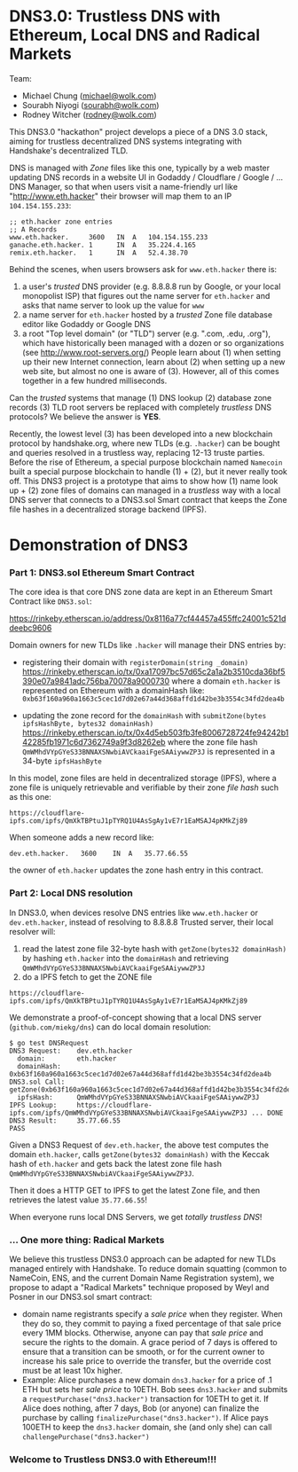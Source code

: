 # DNS3.0: Trustless DNS with Ethereum, Local DNS and Radical Markets

Team:
* Michael Chung (michael@wolk.com)
* Sourabh Niyogi (sourabh@wolk.com)
* Rodney Witcher (rodney@wolk.com)

This DNS3.0 "hackathon" project develops a piece of a DNS 3.0 stack, aiming for trustless decentralized DNS systems integrating with Handshake's decentralized TLD.  

DNS is managed with _Zone_ files like this one, typically by a web master updating DNS records in a website UI in Godaddy / Cloudflare / Google / ... DNS Manager, so that when users visit a name-friendly url like "http://www.eth.hacker" their browser will map them to an IP `104.154.155.233`:

```
;; eth.hacker zone entries
;; A Records
www.eth.hacker.     3600   IN  A   104.154.155.233
ganache.eth.hacker. 1      IN  A   35.224.4.165
remix.eth.hacker.   1      IN  A   52.4.38.70
```

Behind the scenes, when users browsers ask for `www.eth.hacker` there is:
 1. a user's _trusted_ DNS provider (e.g. 8.8.8.8 run by Google, or your local monopolist ISP) that figures out the name server for `eth.hacker` and asks that name server to look up the value for `www`
 2. a name server for `eth.hacker` hosted by a _trusted_ Zone file database editor like Godaddy or Google DNS
 3. a root "Top level domain" (or "TLD") server (e.g. ".com, .edu, .org"), which have historically been managed with a dozen or so organizations (see http://www.root-servers.org/)
People learn about (1) when setting up their new Internet connection, learn about (2) when setting up a new web site, but almost no one is aware of (3).  However, all of this comes together in a few hundred milliseconds.  

Can the _trusted_ systems that manage (1) DNS lookup (2) database zone records (3) TLD root servers be replaced with completely _trustless_ DNS protocols?  We believe the answer is **YES**.   

Recently, the lowest level (3) has been developed into a new blockchain protocol by handshake.org, where new TLDs (e.g. `.hacker`) can be bought and queries resolved in a trustless way, replacing 12-13 truste parties.   Before the rise of Ethereum, a special purpose blockchain named `Namecoin` built a special purpose blockchain to handle (1) + (2), but it never really took off.  This DNS3 project is a prototype that aims to show how  (1) name look up + (2) zone files of domains can managed in a _trustless_ way with a local DNS server that connects to a DNS3.sol Smart contract that keeps the Zone file hashes in a decentralized storage backend (IPFS).

# Demonstration of DNS3

### Part 1: DNS3.sol Ethereum Smart Contract

The core idea is that core DNS zone data are kept in an Ethereum Smart Contract like `DNS3.sol`:

 https://rinkeby.etherscan.io/address/0x8116a77cf44457a455ffc24001c521ddeebc9606

Domain owners for new TLDs like `.hacker` will manage their DNS entries by:
 * registering their domain with `registerDomain(string _domain)`
 https://rinkeby.etherscan.io/tx/0xa17097bc57d65c2a1a2b3510cda36bf5390e07a9841adc756ba70078a9000730
 where a domain `eth.hacker` is represented on Ethereum with a domainHash like: `0xb63f160a960a1663c5cec1d7d02e67a44d368affd1d42be3b3554c34fd2dea4b`

 * updating the zone record for the `domainHash` with `submitZone(bytes ipfsHashByte, bytes32 domainHash)`
 https://rinkeby.etherscan.io/tx/0x4d5eb503fb3fe8006728724fe94242b142285fb1971c6d7362749a9f3d8262eb
where the zone file hash `QmWMhdVYpGYeS33BNNAXSNwbiAVCkaaiFgeSAAiywwZP3J` is represented in a 34-byte `ipfsHashByte`

In this model, zone files are held in decentralized storage (IPFS), where a zone file is uniquely retrievable and verifiable by their zone _file hash_ such as this one:
```
https://cloudflare-ipfs.com/ipfs/QmXkTBPtuJ1pTYRQ1U4AsSgAy1vE7r1EaMSAJ4pKMkZj89
```
When someone adds a new record like:
```
dev.eth.hacker.   3600    IN  A   35.77.66.55
```
the owner of `eth.hacker` updates the zone hash entry in this contract.

### Part 2: Local DNS resolution

In DNS3.0, when devices resolve DNS entries like `www.eth.hacker` or `dev.eth.hacker`, instead of resolving to 8.8.8.8 Trusted server, their local resolver will:
 1. read the latest zone file 32-byte hash with `getZone(bytes32 domainHash)` by  hashing `eth.hacker` into the `domainHash` and retrieving `QmWMhdVYpGYeS33BNNAXSNwbiAVCkaaiFgeSAAiywwZP3J`
 2. do a IPFS fetch to get the ZONE file
```
https://cloudflare-ipfs.com/ipfs/QmXkTBPtuJ1pTYRQ1U4AsSgAy1vE7r1EaMSAJ4pKMkZj89
```

We demonstrate a proof-of-concept showing that a local DNS server (`github.com/miekg/dns`)
can do local domain resolution:

```
$ go test DNSRequest
DNS3 Request:    dev.eth.hacker
  domain:        eth.hacker
  domainHash:    0xb63f160a960a1663c5cec1d7d02e67a44d368affd1d42be3b3554c34fd2dea4b
DNS3.sol Call:   getZone(0xb63f160a960a1663c5cec1d7d02e67a44d368affd1d42be3b3554c34fd2dea4b)
  ipfsHash:      QmWMhdVYpGYeS33BNNAXSNwbiAVCkaaiFgeSAAiywwZP3J
IPFS Lookup:     https://cloudflare-ipfs.com/ipfs/QmWMhdVYpGYeS33BNNAXSNwbiAVCkaaiFgeSAAiywwZP3J ... DONE
DNS3 Result:     35.77.66.55
PASS
```
Given a DNS3 Request of `dev.eth.hacker`, the above test computes the domain `eth.hacker`, calls `getZone(bytes32 domainHash)` with the Keccak hash of `eth.hacker` and gets back the latest zone file hash `QmWMhdVYpGYeS33BNNAXSNwbiAVCkaaiFgeSAAiywwZP3J`.  

Then it does a HTTP GET to IPFS to get the latest Zone file, and then retrieves the latest value `35.77.66.55`!

When everyone runs local DNS Servers, we get _totally trustless DNS_!  


### ... One more thing: Radical Markets

We believe this trustless DNS3.0 approach can be adapted for new TLDs managed entirely with Handshake.  To reduce domain squatting (common to NameCoin, ENS, and the current Domain Name Registration system), we propose to adapt a "Radical Markets" technique proposed by Weyl and Posner in our DNS3.sol smart contract:
* domain name registrants specify a _sale price_ when they register.  When they do so, they commit to paying a fixed percentage of that sale price every 1MM blocks.  Otherwise, anyone can pay that _sale price_ and secure the rights to the domain.  A grace period of 7 days is offered to ensure that a transition can be smooth, or for the current owner to increase his sale price to override the transfer, but the override cost must be at least 10x higher.      
* Example: Alice purchases a new domain `dns3.hacker` for a price of .1 ETH but sets her _sale price_ to 10ETH.  Bob sees `dns3.hacker` and submits a `requestPurchase("dns3.hacker")` transaction for 10ETH to get it.   If Alice does nothing, after 7 days, Bob (or anyone) can finalize the purchase by calling `finalizePurchase("dns3.hacker")`.  If Alice pays 100ETH to keep the `dns3.hacker` domain, she (and only she) can call `challengePurchase("dns3.hacker")`

### Welcome to Trustless DNS3.0 with Ethereum!!!
